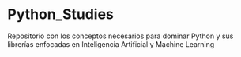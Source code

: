 # Python_Studies
Repositorio con los conceptos necesarios para dominar Python y sus librerías enfocadas en Inteligencia Artificial y Machine Learning
